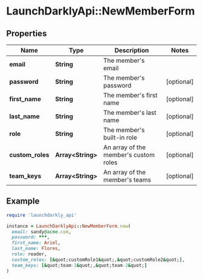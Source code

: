 # LaunchDarklyApi::NewMemberForm

## Properties

| Name | Type | Description | Notes |
| ---- | ---- | ----------- | ----- |
| **email** | **String** | The member&#39;s email |  |
| **password** | **String** | The member&#39;s password | [optional] |
| **first_name** | **String** | The member&#39;s first name | [optional] |
| **last_name** | **String** | The member&#39;s last name | [optional] |
| **role** | **String** | The member&#39;s built-in role | [optional] |
| **custom_roles** | **Array&lt;String&gt;** | An array of the member&#39;s custom roles | [optional] |
| **team_keys** | **Array&lt;String&gt;** | An array of the member&#39;s teams | [optional] |

## Example

```ruby
require 'launchdarkly_api'

instance = LaunchDarklyApi::NewMemberForm.new(
  email: sandy@acme.com,
  password: ***,
  first_name: Ariel,
  last_name: Flores,
  role: reader,
  custom_roles: [&quot;customRole1&quot;,&quot;customRole2&quot;],
  team_keys: [&quot;team-1&quot;,&quot;team-2&quot;]
)
```

